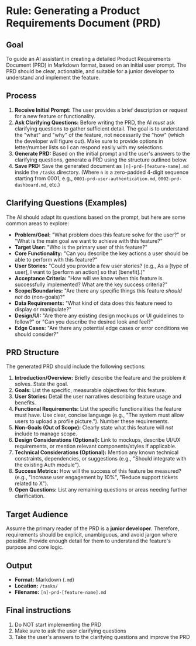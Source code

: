 # Rule: Generating a Product Requirements Document (PRD)

## Goal

To guide an AI assistant in creating a detailed Product Requirements Document
(PRD) in Markdown format, based on an initial user prompt. The PRD should be
clear, actionable, and suitable for a junior developer to understand and
implement the feature.

## Process

1. **Receive Initial Prompt:** The user provides a brief description or request
   for a new feature or functionality.
2. **Ask Clarifying Questions:** Before writing the PRD, the AI _must_ ask
   clarifying questions to gather sufficient detail. The goal is to understand
   the "what" and "why" of the feature, not necessarily the "how" (which the
   developer will figure out). Make sure to provide options in letter/number
   lists so I can respond easily with my selections.
3. **Generate PRD:** Based on the initial prompt and the user's answers to the
   clarifying questions, generate a PRD using the structure outlined below.
4. **Save PRD:** Save the generated document as `[n]-prd-[feature-name].md`
   inside the `/tasks` directory. (Where `n` is a zero-padded 4-digit sequence
   starting from 0001, e.g., `0001-prd-user-authentication.md`,
   `0002-prd-dashboard.md`, etc.)

## Clarifying Questions (Examples)

The AI should adapt its questions based on the prompt, but here are some common
areas to explore:

- **Problem/Goal:** "What problem does this feature solve for the user?" or
  "What is the main goal we want to achieve with this feature?"
- **Target User:** "Who is the primary user of this feature?"
- **Core Functionality:** "Can you describe the key actions a user should be
  able to perform with this feature?"
- **User Stories:** "Could you provide a few user stories? (e.g., As a [type of
  user], I want to [perform an action] so that [benefit].)"
- **Acceptance Criteria:** "How will we know when this feature is successfully
  implemented? What are the key success criteria?"
- **Scope/Boundaries:** "Are there any specific things this feature _should not_
  do (non-goals)?"
- **Data Requirements:** "What kind of data does this feature need to display or
  manipulate?"
- **Design/UI:** "Are there any existing design mockups or UI guidelines to
  follow?" or "Can you describe the desired look and feel?"
- **Edge Cases:** "Are there any potential edge cases or error conditions we
  should consider?"

## PRD Structure

The generated PRD should include the following sections:

1. **Introduction/Overview:** Briefly describe the feature and the problem it
   solves. State the goal.
2. **Goals:** List the specific, measurable objectives for this feature.
3. **User Stories:** Detail the user narratives describing feature usage and
   benefits.
4. **Functional Requirements:** List the specific functionalities the feature
   must have. Use clear, concise language (e.g., "The system must allow users to
   upload a profile picture."). Number these requirements.
5. **Non-Goals (Out of Scope):** Clearly state what this feature will _not_
   include to manage scope.
6. **Design Considerations (Optional):** Link to mockups, describe UI/UX
   requirements, or mention relevant components/styles if applicable.
7. **Technical Considerations (Optional):** Mention any known technical
   constraints, dependencies, or suggestions (e.g., "Should integrate with the
   existing Auth module").
8. **Success Metrics:** How will the success of this feature be measured? (e.g.,
   "Increase user engagement by 10%", "Reduce support tickets related to X").
9. **Open Questions:** List any remaining questions or areas needing further
   clarification.

## Target Audience

Assume the primary reader of the PRD is a **junior developer**. Therefore,
requirements should be explicit, unambiguous, and avoid jargon where possible.
Provide enough detail for them to understand the feature's purpose and core
logic.

## Output

- **Format:** Markdown (`.md`)
- **Location:** `/tasks/`
- **Filename:** `[n]-prd-[feature-name].md`

## Final instructions

1. Do NOT start implementing the PRD
2. Make sure to ask the user clarifying questions
3. Take the user's answers to the clarifying questions and improve the PRD
